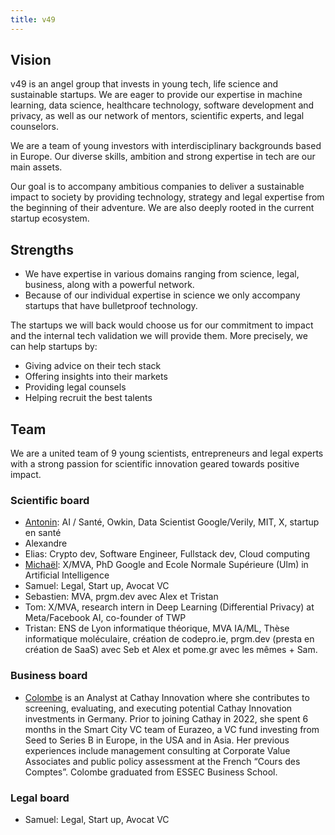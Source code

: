 ```yaml
---
title: v49
---
```


## Vision

v49 is an angel group that invests in young tech, life science and sustainable startups. We are eager to provide our expertise in machine learning, data science, healthcare technology, software development and privacy, as well as our network of mentors, scientific experts, and legal counselors.

We are a team of young investors with interdisciplinary backgrounds based in Europe. Our diverse skills, ambition and strong expertise in tech are our main assets.

Our goal is to accompany ambitious companies to deliver a sustainable impact to society by providing technology, strategy and legal expertise from the beginning of their adventure. We are also deeply rooted in the current startup ecosystem.

## Strengths

- We have expertise in various domains ranging from science, legal, business, along with a powerful network.
- Because of our individual expertise in science we only accompany startups that have bulletproof technology.

The startups we will back would choose us for our commitment to impact and the internal tech validation we will provide them. More precisely, we can help startups by:

- Giving advice on their tech stack
- Offering insights into their markets
- Providing legal counsels
- Helping recruit the best talents

## **Team**

We are a united team of 9 young scientists, entrepreneurs and legal experts with a strong passion for scientific innovation geared towards positive impact.

### Scientific board

- [Antonin](https://www.linkedin.com/in/antonindauvin/): AI / Santé, Owkin, Data Scientist Google/Verily, MIT, X, startup en santé
- Alexandre
- Elias: Crypto dev, Software Engineer, Fullstack dev, Cloud computing
- [Michaël](https://www.linkedin.com/in/micha%C3%ABl-sander-081148151/): X/MVA, PhD Google and Ecole Normale Supérieure (Ulm) in Artificial Intelligence
- Samuel: Legal, Start up, Avocat VC
- Sebastien: MVA, prgm.dev avec Alex et Tristan
- Tom: X/MVA, research intern in Deep Learning (Differential Privacy) at Meta/Facebook AI, co-founder of TWP
- Tristan: ENS de Lyon informatique théorique, MVA IA/ML, Thèse informatique moléculaire, création de codepro.ie, prgm.dev (presta en création de SaaS) avec Seb et Alex et pome.gr avec les mêmes + Sam.

### Business board

- [Colombe](https://www.linkedin.com/in/colombe-moinet-53699a170/) is an Analyst at Cathay Innovation where she contributes to screening, evaluating, and executing potential Cathay Innovation investments in Germany. Prior to joining Cathay in 2022, she spent 6 months in the Smart City VC team of Eurazeo, a VC fund investing from Seed to Series B in Europe, in the USA and in Asia. Her previous experiences include management consulting at Corporate Value Associates and public policy assessment at the French “Cours des Comptes”. Colombe graduated from ESSEC Business School.

### Legal board

- Samuel: Legal, Start up, Avocat VC
